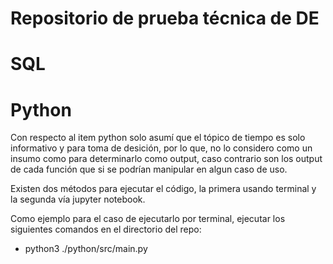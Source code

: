 # Repositorio de prueba técnica de DE

# SQL


# Python
Con respecto al item python solo asumí que el tópico de tiempo es solo informativo y para toma de desición, por lo que, no lo considero como un insumo como para determinarlo como output, caso contrario son los output de cada función que si se podrían manipular en algun caso de uso.

Existen dos métodos para ejecutar el código, la primera usando terminal y la segunda vía jupyter notebook.

Como ejemplo para el caso de ejecutarlo por terminal, ejecutar los siguientes comandos en el directorio del repo:

- python3 ./python/src/main.py